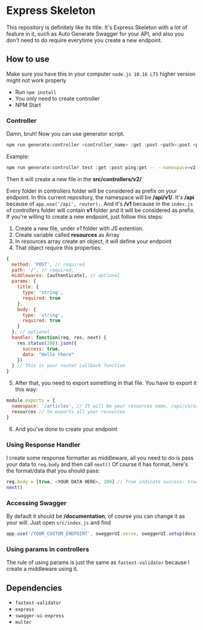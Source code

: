 # Express Skeleton
This repository is definitely like its title. It's Express Skeleton with a lot of feature in it, such as Auto Generate Swagger for your API, and also you don't need to do require everytime you create a new endpoint.
## How to use
Make sure you have this in your computer ```node.js 10.16 LTS``` higher version might not work properly
* Run ```npm install```
* You only need to create controller
* NPM Start
### Controller
Damn, bruh!
Now you can use generator script.
```bash
npm run generate:controller <controller_name> :get :post <path>:post <path>:get --namespace=<namespace>
```
Example:
```bash
npm run generate:controller test :get :post ping:get -- --namespace=v2
```
Then it will create a new file in the **src/controllers/v2/**


Every folder in controllers folder will be considered as prefix on your endpoint. In this current repository, the namespace will be **/api/v1/**. It's **/api** because of ```app.use('/api', router);```. And it's **/v1** because in the ```index.js``` of controllers folder will contain **v1** folder and it will be considered as prefix.
If you're willing to create a new endpoint, just follow this steps:
1. Create a new file, under *v1* folder with JS extention.
2. Create variable called **resources** as Array
3. In resources array create an object, it will define your endpoint
4. That object require this properties: 
```js
{
  method: 'POST', // required
  path: '/', // required,
  middlewares: [authenticate], // optional
  params: {
    title: {
      type: 'string',
      required: true
    },
    body: {
      type: 'string',
      required: true
    }
  }, // optional
  handler: function(req, res, next) {
    res.status(200).json({
      success: true,
      data: "Hello there"
    })
  } // This is your router callback function
}
```
5. After that, you need to export something in that file. You have to export it this way:
```js
module.exports = {
  namespace: '/articles', // It will be your resources name, /api/v1/article
  resources // to exports all your resources
}
```
6. And you've done to create your endpoint
### Using Response Handler
I create some response formatter as middleware, all you need to do is pass your data to ```req.body``` and then call ```next()```
Of course it has format, here's the format/data that you should pass:
```js
req.body = [true, <YOUR DATA HERE>, 200] // True indicate success: true, and false indicate success: false and it will create errors key
next()
```

### Accessing Swagger
By default it should be **/documentation**, of course you can change it as your will. Just open ```src/index.js``` and find
```js
app.use('/YOUR_CUSTOM_ENDPOINT', swaggerUI.serve, swaggerUI.setup(docs));
```

### Using params in controllers
The rule of using params is just the same as ```fastest-validator``` because I create a middleware using it.
## Dependencies
* ```fastest-validator```
* ```express```
* ```swagger-ui-express```
* ```multer```
